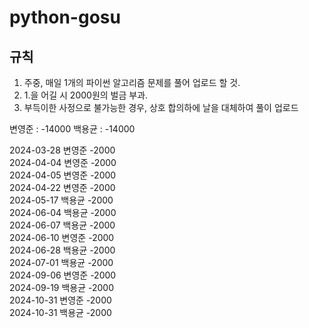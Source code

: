# python-gosu

## 규칙
1. 주중, 매일 1개의 파이썬 알고리즘 문제를 풀어 업로드 할 것.
2. 1.을 어길 시 2000원의 벌금 부과.
3. 부득이한 사정으로 불가능한 경우, 상호 합의하에 날을 대체하여 풀이 업로드


변영준 : -14000
백용균 : -14000

2024-03-28 변영준 -2000  
2024-04-04 변영준 -2000  
2024-04-05 변영준 -2000  
2024-04-22 변영준 -2000  
2024-05-17 백용균 -2000  
2024-06-04 백용균 -2000   
2024-06-07 백용균 -2000   
2024-06-10 변영준 -2000   
2024-06-28 백용균 -2000   
2024-07-01 백용균 -2000   
2024-09-06 변영준 -2000   
2024-09-19 백용균 -2000   
2024-10-31 변영준 -2000   
2024-10-31 백용균 -2000   
